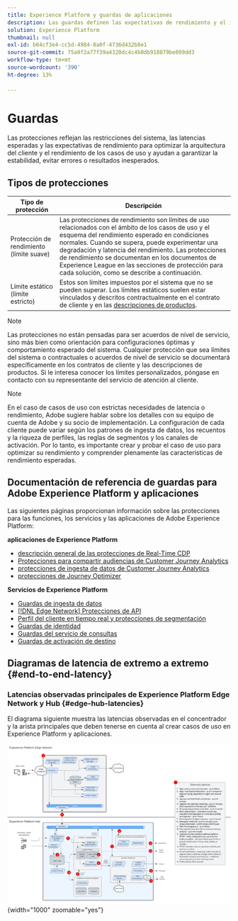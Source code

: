 ```yaml
---
title: Experience Platform y guardas de aplicaciones
description: Las guardas definen las expectativas de rendimiento y el impacto para los componentes y servicios dentro de Adobe Experience Platform y las aplicaciones
solution: Experience Platform
thumbnail: null
exl-id: b64cf3e4-cc5d-4984-8a0f-4736d432b8e1
source-git-commit: 75a0f2a77f39a4320dc4c4b0db918879be099dd3
workflow-type: tm+mt
source-wordcount: '390'
ht-degree: 13%

---
```



# Guardas

Las protecciones reflejan las restricciones del sistema, las latencias esperadas y las expectativas de rendimiento para optimizar la arquitectura del cliente y el rendimiento de los casos de uso y ayudan a garantizar la estabilidad, evitar errores o resultados inesperados.

## Tipos de protecciones

| Tipo de protección | Descripción |
|---|---|
| Protección de rendimiento (límite suave) | Las protecciones de rendimiento son límites de uso relacionados con el ámbito de los casos de uso y el esquema del rendimiento esperado en condiciones normales. Cuando se supera, puede experimentar una degradación y latencia del rendimiento. Las protecciones de rendimiento se documentan en los documentos de Experience League en las secciones de protección para cada solución, como se describe a continuación. |
| Límite estático (límite estricto) | Estos son límites impuestos por el sistema que no se pueden superar. Los límites estáticos suelen estar vinculados y descritos contractualmente en el contrato de cliente y en las [descripciones de productos](https://helpx.adobe.com/es/legal/product-descriptions.html). |

>[!NOTE]
>
> Las protecciones no están pensadas para ser acuerdos de nivel de servicio, sino más bien como orientación para configuraciones óptimas y comportamiento esperado del sistema. Cualquier protección que sea límites del sistema o contractuales o acuerdos de nivel de servicio se documentará específicamente en los contratos de cliente y las descripciones de productos. Si le interesa conocer los límites personalizados, póngase en contacto con su representante del servicio de atención al cliente.

>[!NOTE]
>
> En el caso de casos de uso con estrictas necesidades de latencia o rendimiento, Adobe sugiere hablar sobre los detalles con su equipo de cuenta de Adobe y su socio de implementación. La configuración de cada cliente puede variar según los patrones de ingesta de datos, los recuentos y la riqueza de perfiles, las reglas de segmentos y los canales de activación. Por lo tanto, es importante crear y probar el caso de uso para optimizar su rendimiento y comprender plenamente las características de rendimiento esperadas.

## Documentación de referencia de guardas para Adobe Experience Platform y aplicaciones

Las siguientes páginas proporcionan información sobre las protecciones para las funciones, los servicios y las aplicaciones de Adobe Experience Platform:

**aplicaciones de Experience Platform**

* [descripción general de las protecciones de Real-Time CDP](https://experienceleague.adobe.com/docs/experience-platform/rtcdp/guardrails/overview.html?lang=es)
* [Protecciones para compartir audiencias de Customer Journey Analytics](https://experienceleague.adobe.com/docs/analytics-platform/using/cja-components/audiences/publish.html?lang=es#latency)
* [protecciones de ingesta de datos de Customer Journey Analytics](https://experienceleague.adobe.com/docs/experience-platform/sources/connectors/adobe-applications/analytics.html?lang=es#what-is-the-expected-latency-for-analytics-data-on-platform%3F)
* [protecciones de Journey Optimizer](https://experienceleague.adobe.com/docs/journey-optimizer/using/get-started/guardrails.html?lang=es)

**Servicios de Experience Platform**

* [Guardas de ingesta de datos](https://experienceleague.adobe.com/docs/experience-platform/ingestion/guardrails.html?lang=es)
* [[!DNL Edge Network] Protecciones de API](https://experienceleague.adobe.com/docs/experience-platform/edge-network-server-api/guardrails.html?lang=es)
* [Perfil del cliente en tiempo real y protecciones de segmentación](https://experienceleague.adobe.com/docs/experience-platform/profile/guardrails.html?lang=es)
* [Guardas de identidad](https://experienceleague.adobe.com/docs/experience-platform/identity/guardrails.html?lang=es)
* [Guardas del servicio de consultas](https://experienceleague.adobe.com/docs/experience-platform/query/guardrails.html?lang=es)
* [Guardas de activación de destino](https://experienceleague.adobe.com/docs/experience-platform/destinations/guardrails.html?lang=es)

## Diagramas de latencia de extremo a extremo {#end-to-end-latency}

### Latencias observadas principales de Experience Platform Edge Network y Hub {#edge-hub-latencies}

El diagrama siguiente muestra las latencias observadas en el concentrador y la arista principales que deben tenerse en cuenta al crear casos de uso en Experience Platform y aplicaciones.

![Latencias observadas principales de Experience Platform [!DNL Edge Network] y hub.](/help/blueprints/experience-platform/assets/aep_edge_hub_latency_v1.svg "Latencias observadas principales de Edge Network y hub de Experience Platform"){width="1000" zoomable="yes"}